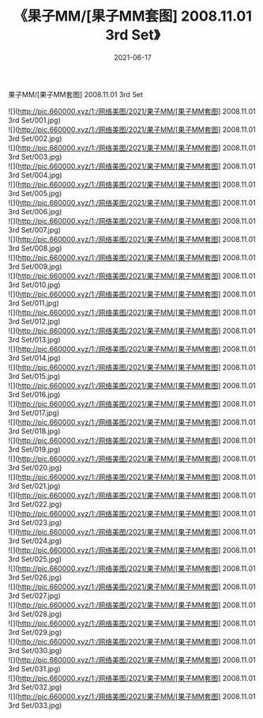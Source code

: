﻿---
layout: post
title:  《果子MM/[果子MM套图] 2008.11.01 3rd Set》
date:   2021-06-17
img: http://pic.660000.xyz/1:/网络美图/2021/果子MM/[果子MM套图] 2008.11.01 3rd Set/000.jpg
categories: [美女, 清纯, 唯美]
---

果子MM/[果子MM套图] 2008.11.01 3rd Set

 ![](http://pic.660000.xyz/1:/网络美图/2021/果子MM/[果子MM套图] 2008.11.01 3rd Set/001.jpg) <br>![](http://pic.660000.xyz/1:/网络美图/2021/果子MM/[果子MM套图] 2008.11.01 3rd Set/002.jpg) <br>![](http://pic.660000.xyz/1:/网络美图/2021/果子MM/[果子MM套图] 2008.11.01 3rd Set/003.jpg) <br>![](http://pic.660000.xyz/1:/网络美图/2021/果子MM/[果子MM套图] 2008.11.01 3rd Set/004.jpg) <br>![](http://pic.660000.xyz/1:/网络美图/2021/果子MM/[果子MM套图] 2008.11.01 3rd Set/005.jpg) <br>![](http://pic.660000.xyz/1:/网络美图/2021/果子MM/[果子MM套图] 2008.11.01 3rd Set/006.jpg) <br>![](http://pic.660000.xyz/1:/网络美图/2021/果子MM/[果子MM套图] 2008.11.01 3rd Set/007.jpg) <br>![](http://pic.660000.xyz/1:/网络美图/2021/果子MM/[果子MM套图] 2008.11.01 3rd Set/008.jpg) <br>![](http://pic.660000.xyz/1:/网络美图/2021/果子MM/[果子MM套图] 2008.11.01 3rd Set/009.jpg) <br>![](http://pic.660000.xyz/1:/网络美图/2021/果子MM/[果子MM套图] 2008.11.01 3rd Set/010.jpg) <br>![](http://pic.660000.xyz/1:/网络美图/2021/果子MM/[果子MM套图] 2008.11.01 3rd Set/011.jpg) <br>![](http://pic.660000.xyz/1:/网络美图/2021/果子MM/[果子MM套图] 2008.11.01 3rd Set/012.jpg) <br>![](http://pic.660000.xyz/1:/网络美图/2021/果子MM/[果子MM套图] 2008.11.01 3rd Set/013.jpg) <br>![](http://pic.660000.xyz/1:/网络美图/2021/果子MM/[果子MM套图] 2008.11.01 3rd Set/014.jpg) <br>![](http://pic.660000.xyz/1:/网络美图/2021/果子MM/[果子MM套图] 2008.11.01 3rd Set/015.jpg) <br>![](http://pic.660000.xyz/1:/网络美图/2021/果子MM/[果子MM套图] 2008.11.01 3rd Set/016.jpg) <br>![](http://pic.660000.xyz/1:/网络美图/2021/果子MM/[果子MM套图] 2008.11.01 3rd Set/017.jpg) <br>![](http://pic.660000.xyz/1:/网络美图/2021/果子MM/[果子MM套图] 2008.11.01 3rd Set/018.jpg) <br>![](http://pic.660000.xyz/1:/网络美图/2021/果子MM/[果子MM套图] 2008.11.01 3rd Set/019.jpg) <br>![](http://pic.660000.xyz/1:/网络美图/2021/果子MM/[果子MM套图] 2008.11.01 3rd Set/020.jpg) <br>![](http://pic.660000.xyz/1:/网络美图/2021/果子MM/[果子MM套图] 2008.11.01 3rd Set/021.jpg) <br>![](http://pic.660000.xyz/1:/网络美图/2021/果子MM/[果子MM套图] 2008.11.01 3rd Set/022.jpg) <br>![](http://pic.660000.xyz/1:/网络美图/2021/果子MM/[果子MM套图] 2008.11.01 3rd Set/023.jpg) <br>![](http://pic.660000.xyz/1:/网络美图/2021/果子MM/[果子MM套图] 2008.11.01 3rd Set/024.jpg) <br>![](http://pic.660000.xyz/1:/网络美图/2021/果子MM/[果子MM套图] 2008.11.01 3rd Set/025.jpg) <br>![](http://pic.660000.xyz/1:/网络美图/2021/果子MM/[果子MM套图] 2008.11.01 3rd Set/026.jpg) <br>![](http://pic.660000.xyz/1:/网络美图/2021/果子MM/[果子MM套图] 2008.11.01 3rd Set/027.jpg) <br>![](http://pic.660000.xyz/1:/网络美图/2021/果子MM/[果子MM套图] 2008.11.01 3rd Set/028.jpg) <br>![](http://pic.660000.xyz/1:/网络美图/2021/果子MM/[果子MM套图] 2008.11.01 3rd Set/029.jpg) <br>![](http://pic.660000.xyz/1:/网络美图/2021/果子MM/[果子MM套图] 2008.11.01 3rd Set/030.jpg) <br>![](http://pic.660000.xyz/1:/网络美图/2021/果子MM/[果子MM套图] 2008.11.01 3rd Set/031.jpg) <br>![](http://pic.660000.xyz/1:/网络美图/2021/果子MM/[果子MM套图] 2008.11.01 3rd Set/032.jpg) <br>![](http://pic.660000.xyz/1:/网络美图/2021/果子MM/[果子MM套图] 2008.11.01 3rd Set/033.jpg) <br>